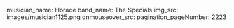 musician_name: Horace
band_name: The Specials
img_src: images/musician1125.png
onmouseover_src: 
pagination_pageNumber: 2223